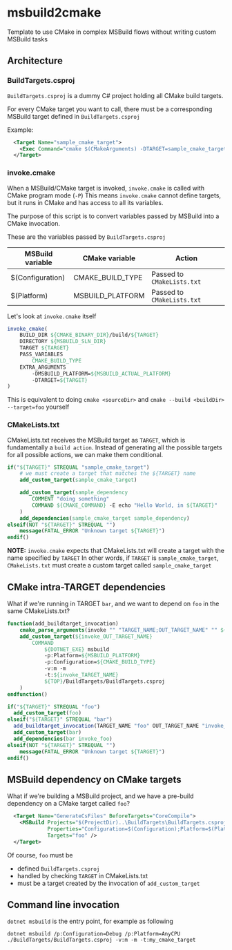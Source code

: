 # msbuild2cmake
Template to use CMake in complex MSBuild flows without writing custom MSBuild tasks

## Architecture

### BuildTargets.csproj
`BuildTargets.csproj` is a dummy C# project holding all CMake build targets.

For every CMake target you want to call, there must be a corresponding MSBuild target defined in `BuildTargets.csproj`

Example:
```xml
  <Target Name="sample_cmake_target">
    <Exec Command="cmake $(CMakeArguments) -DTARGET=sample_cmake_target -P $(InvokeCMake)" />
  </Target>
```

### invoke.cmake
When a MSBuild/CMake target is invoked, `invoke.cmake` is called with CMake program mode (`-P`)
This means `invoke.cmake` cannot define targets, but it runs in CMake and has access to all its variables.

The purpose of this script is to convert variables passed by MSBuild into a CMake invocation.

These are the variables passed by `BuildTargets.csproj`

| MSBuild variable | CMake variable   | Action                     |
|------------------|------------------|----------------------------|
| $(Configuration) | CMAKE_BUILD_TYPE | Passed to `CMakeLists.txt` |
| $(Platform)      | MSBUILD_PLATFORM | Passed to `CMakeLists.txt` |

Let's look at `invoke.cmake` itself

```cmake
invoke_cmake(
	BUILD_DIR ${CMAKE_BINARY_DIR}/build/${TARGET}
	DIRECTORY ${MSBUILD_SLN_DIR}
	TARGET ${TARGET}
	PASS_VARIABLES
		CMAKE_BUILD_TYPE
	EXTRA_ARGUMENTS
		-DMSBUILD_PLATFORM=${MSBUILD_ACTUAL_PLATFORM}
		-DTARGET=${TARGET}
)
```

This is equivalent to doing `cmake <sourceDir>` and `cmake --build <buildDir> --target=foo` yourself


### CMakeLists.txt
CMakeLists.txt receives the MSBuild target as `TARGET`, which is fundamentally a `build action`.
Instead of generating all the possible targets for all possible actions, we can make them conditional.

```cmake
if("${TARGET}" STREQUAL "sample_cmake_target")
	# we must create a target that matches the ${TARGET} name
	add_custom_target(sample_cmake_target)

	add_custom_target(sample_dependency
		COMMENT "doing something"
		COMMAND ${CMAKE_COMMAND} -E echo "Hello World, in ${TARGET}"
	)
	add_dependencies(sample_cmake_target sample_dependency)
elseif(NOT "${TARGET}" STREQUAL "")
	message(FATAL_ERROR "Unknown target ${TARGET}")
endif()
```

**NOTE:** `invoke.cmake` expects that CMakeLists.txt will create a target with the name specified by `TARGET`
In other words, if `TARGET` is `sample_cmake_target`, `CMakeLists.txt` must create a custom target called `sample_cmake_target`

## CMake intra-TARGET dependencies
What if we're running in TARGET `bar`, and we want to depend on `foo` in the same CMakeLists.txt?

```cmake
function(add_buildtarget_invocation)
	cmake_parse_arguments(invoke "" "TARGET_NAME;OUT_TARGET_NAME" "" ${ARGN})
	add_custom_target(${invoke_OUT_TARGET_NAME}
		COMMAND
			${DOTNET_EXE} msbuild
			-p:Platform=${MSBUILD_PLATFORM}
			-p:Configuration=${CMAKE_BUILD_TYPE}
			-v:m -m
			-t:${invoke_TARGET_NAME}
			${TOP}/BuildTargets/BuildTargets.csproj
	)
endfunction()

if("${TARGET}" STREQUAL "foo")
  add_custom_target(foo)
elseif("${TARGET}" STREQUAL "bar")
  add_buildtarget_invocation(TARGET_NAME "foo" OUT_TARGET_NAME "invoke_foo")
  add_custom_target(bar)
  add_dependencies(bar invoke_foo)
elseif(NOT "${TARGET}" STREQUAL "")
	message(FATAL_ERROR "Unknown target ${TARGET}")
endif()
```

## MSBuild dependency on CMake targets
What if we're building a MSBuild project, and we have a pre-build dependency on a CMake target called `foo`?

```xml
  <Target Name="GenerateCsFiles" BeforeTargets="CoreCompile">
    <MSBuild Projects="$(ProjectDir)..\BuildTargets\BuildTargets.csproj"
             Properties="Configuration=$(Configuration);Platform=$(Platform)"
             Targets="foo" />
  </Target>
```

Of course, `foo` must be 
- defined `BuildTargets.csproj`
- handled by checking `TARGET` in CMakeLists.txt
- must be a target created by the invocation of `add_custom_target`

## Command line invocation
`dotnet msbuild` is the entry point, for example as following

```
dotnet msbuild /p:Configuration=Debug /p:Platform=AnyCPU ./BuildTargets/BuildTargets.csproj -v:m -m -t:my_cmake_target
```
